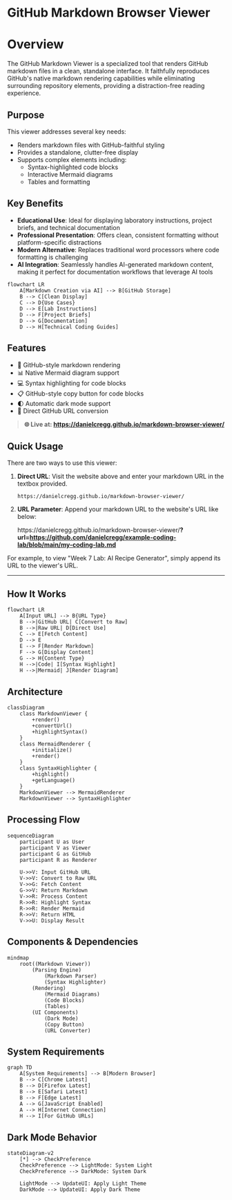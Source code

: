 # GitHub Markdown Browser Viewer

# Overview

The GitHub Markdown Viewer is a specialized tool that renders GitHub markdown files in a clean, standalone interface. It faithfully reproduces GitHub's native markdown rendering capabilities while eliminating surrounding repository elements, providing a distraction-free reading experience.

## Purpose

This viewer addresses several key needs:
- Renders markdown files with GitHub-faithful styling
- Provides a standalone, clutter-free display
- Supports complex elements including:
  - Syntax-highlighted code blocks
  - Interactive Mermaid diagrams
  - Tables and formatting

## Key Benefits

- **Educational Use**: Ideal for displaying laboratory instructions, project briefs, and technical documentation
- **Professional Presentation**: Offers clean, consistent formatting without platform-specific distractions
- **Modern Alternative**: Replaces traditional word processors where code formatting is challenging
- **AI Integration**: Seamlessly handles AI-generated markdown content, making it perfect for documentation workflows that leverage AI tools

```mermaid
flowchart LR
    A[Markdown Creation via AI] --> B[GitHub Storage]
    B --> C[Clean Display]
    C --> D{Use Cases}
    D --> E[Lab Instructions]
    D --> F[Project Briefs]
    D --> G[Documentation]
    D --> H[Technical Coding Guides]
```

## Features

- 🎨 GitHub-style markdown rendering
- 📊 Native Mermaid diagram support
- 💻 Syntax highlighting for code blocks
- 📋 GitHub-style copy button for code blocks
- 🌓 Automatic dark mode support
- 🔄 Direct GitHub URL conversion
> **🌐 Live at: https://danielcregg.github.io/markdown-browser-viewer/**

## Quick Usage

There are two ways to use this viewer:

1. **Direct URL**: Visit the website above and enter your markdown URL in the textbox provided.
   ```
   https://danielcregg.github.io/markdown-browser-viewer/
   ```

2. **URL Parameter**: Append your markdown URL to the website's URL like below:
   
   https:\/\/danielcregg.github.io/markdown-browser-viewer/**?url=https://github.com/danielcregg/example-coding-lab/blob/main/my-coding-lab.md**
   

For example, to view "Week 7 Lab: AI Recipe Generator", simply append its URL to the viewer's URL.

---



## How It Works

```mermaid
flowchart LR
    A[Input URL] --> B{URL Type}
    B -->|GitHub URL| C[Convert to Raw]
    B -->|Raw URL| D[Direct Use]
    C --> E[Fetch Content]
    D --> E
    E --> F[Render Markdown]
    F --> G[Display Content]
    G --> H{Content Type}
    H -->|Code| I[Syntax Highlight]
    H -->|Mermaid| J[Render Diagram]
```

## Architecture

```mermaid
classDiagram
    class MarkdownViewer {
        +render()
        +convertUrl()
        +highlightSyntax()
    }
    class MermaidRenderer {
        +initialize()
        +render()
    }
    class SyntaxHighlighter {
        +highlight()
        +getLanguage()
    }
    MarkdownViewer --> MermaidRenderer
    MarkdownViewer --> SyntaxHighlighter
```

## Processing Flow

```mermaid
sequenceDiagram
    participant U as User
    participant V as Viewer
    participant G as GitHub
    participant R as Renderer

    U->>V: Input GitHub URL
    V->>V: Convert to Raw URL
    V->>G: Fetch Content
    G->>V: Return Markdown
    V->>R: Process Content
    R->>R: Highlight Syntax
    R->>R: Render Mermaid
    R->>V: Return HTML
    V->>U: Display Result
```

## Components & Dependencies

```mermaid
mindmap
    root((Markdown Viewer))
        (Parsing Engine)
            (Markdown Parser)
            (Syntax Highlighter)
        (Rendering)
            (Mermaid Diagrams)
            (Code Blocks)
            (Tables)
        (UI Components)
            (Dark Mode)
            (Copy Button)
            (URL Converter)
```

## System Requirements

```mermaid
graph TD
    A[System Requirements] --> B[Modern Browser]
    B --> C[Chrome Latest]
    B --> D[Firefox Latest]
    B --> E[Safari Latest]
    B --> F[Edge Latest]
    A --> G[JavaScript Enabled]
    A --> H[Internet Connection]
    H --> I[For GitHub URLs]
```

## Dark Mode Behavior

```mermaid
stateDiagram-v2
    [*] --> CheckPreference
    CheckPreference --> LightMode: System Light
    CheckPreference --> DarkMode: System Dark
    
    LightMode --> UpdateUI: Apply Light Theme
    DarkMode --> UpdateUI: Apply Dark Theme
